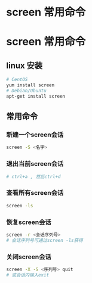 # screen 常用命令


# screen 常用命令

## linux 安装
```bash
# CentOS
yum install screen
# Debian/Ubuntu
apt-get install screen
```
## 常用命令

### 新建一个screen会话
```bash
screen -S <名字>
```
### 退出当前screen会话
```bash
# ctrl+a , 然后ctrl+d
```
### 查看所有screen会话
```bash
screen -ls
```
### 恢复screen会话
```bash
screen -r <会话序列号>
# 会话序列号可通过screen -ls获得
```
### 关闭screen会话
```bash
screen -X -S <序列号> quit
# 或会话内输入exit
```
